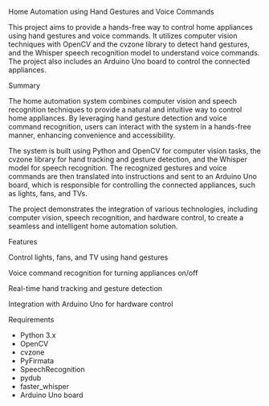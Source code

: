 Home Automation using Hand Gestures and Voice Commands


This project aims to provide a hands-free way to control home appliances using hand gestures and voice commands. It utilizes computer vision techniques with OpenCV and the cvzone library to detect hand gestures, and the Whisper speech recognition model to understand voice commands. The project also includes an Arduino Uno board to control the connected appliances.


Summary


The home automation system combines computer vision and speech recognition techniques to provide a natural and intuitive way to control home appliances. By leveraging hand gesture detection and voice command recognition, users can interact with the system in a hands-free manner, enhancing convenience and accessibility.

The system is built using Python and OpenCV for computer vision tasks, the cvzone library for hand tracking and gesture detection, and the Whisper model for speech recognition. The recognized gestures and voice commands are then translated into instructions and sent to an Arduino Uno board, which is responsible for controlling the connected appliances, such as lights, fans, and TVs.

The project demonstrates the integration of various technologies, including computer vision, speech recognition, and hardware control, to create a seamless and intelligent home automation solution.

Features

Control lights, fans, and TV using hand gestures

Voice command recognition for turning appliances on/off

Real-time hand tracking and gesture detection

Integration with Arduino Uno for hardware control


Requirements

* Python 3.x
* OpenCV
* cvzone
* PyFirmata
* SpeechRecognition
* pydub
* faster_whisper
* Arduino Uno board


